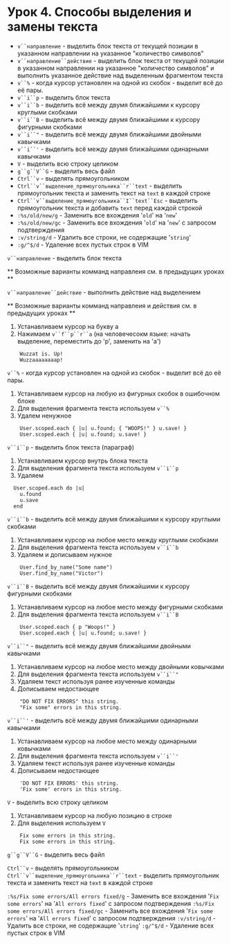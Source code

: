 Урок 4. Способы выделения и замены текста
=============

* `v``направление` - выделить блок текста от текущей позиции в указанном направлении на указанное "количество символов"
* `v``направление``действие` - выделить блок текста от текущей позиции в указанном направлении на указанное "количество символов" и выполнить указанное действие над выделенным фрагментом текста
* `v``%` - когда курсор установлен на одной из скобок - выделит всё до её пары.
* `v``i``p` - выделить блок текста
* `v``i``b` - выделить всё между двумя ближайшими к курсору круглыми скобками
* `v``i``B` - выделить всё между двумя ближайшими к курсору фигурными скобками
* `v``i``"` - выделить всё между двумя ближайшими двойными кавычками
* `v``i``'` - выделить всё между двумя ближайшими одинарными кавычками
* `V` - выделить всю строку целиком
* `g``g``V``G` - выделить весь файл
* `Ctrl``v` - выделять прямоугольником
* `Ctrl``v``выделение_прямоугольника``r``text` - выделить прямоугольник текста и заменить текст на `text` в каждой строке
* `Ctrl``v``выделение_прямоугольника``I``text``Esc` - выделить прямоугольник текста и добавить `text` перед каждой строкой
* `:%s/old/new/g` - Заменить все вхождения '`old`' на '`new`'
* `:%s/old/new/gc` - Заменить все вхождения '`old`' на '`new`' с запросом подтверждения
* `:v/string/d` - Удалить все строки, не содержащие '`string`'
* `:g/^$/d` - Удаление всех пустых строк в VIM

`v``направление` - выделить блок текста

** Возможные варианты комманд направлеия см. в предыдущих уроках **

`v``направление``действие` - выполнить действие над выделением

** Возможные варианты комманд направлеия и действия см. в предыдущих уроках **

  1. Устанавливаем курсор на букву a
  2. Нажимаем `v``f``p``r``a` (на человечесокм языке: начать выделение, переместить до 'p', заменить на 'a')


```
    Wuzzat is. Up!
    Wuzzaaaaaaaap!
```

`v``%` - когда курсор установлен на одной из скобок - выделит всё до её пары.

  1. Устанавливаем курсор на любую из фигурных скобок в ошибочном блоке
  2. Для выделения фрагмента текста используем `v``%`
  3. Удалем ненужное

```
    User.scoped.each { |u| u.found; { "WOOPS!" } u.save! }
    User.scoped.each { |u| u.found; u.save! }
```

`v``i``p` - выделить блок текста (параграф)

  1. Устанавливаем курсор внутрь блока текста
  2. Для выделения фрагмента текста используем `v``i``p`
  3. Удаляем

```
  User.scoped.each do |u|
    u.found
    u.save
  end

```

`v``i``b` - выделить всё между двумя ближайшими к курсору круглыми скобками

  1. Устанавливаем курсор на любое место между круглыми скобками
  2. Для выделения фрагмента текста используем `v``i``b`
  3. Удаляем и дописываем нужное

```
    User.find_by_name("Some name")
    User.find_by_name("Victor")
```

`v``i``B` - выделить всё между двумя ближайшими к курсору фигурными скобками

  1. Устанавливаем курсор на любое место между фигурными скобками
  2. Для выделения фрагмента текста используем `v``i``B`

```
    User.scoped.each { p "Woops!" }
    User.scoped.each { |u| u.found; u.save! }
```

`v``i``"` - выделить всё между двумя ближайшими двойными кавычками

  1. Устанавливаем курсор на любое место между двойными ковычками
  2. Для выделения фрагмента текста используем `v``i``"`
  3. Удаляем текст используя ранее изученные команды
  4. Дописываем недостающее

```
    "DO NOT FIX ERRORS" this string.
    "Fix some" errors in this string.
```

`v``i``'` - выделить всё между двумя ближайшими одинарными кавычками

  1. Устанавливаем курсор на любое место между одинарными ковычками
  2. Для выделения фрагмента текста используем `v``i``'`
  3. Удаляем текст используя ранее изученные команды
  4. Дописываем недостающее

```
    'DO NOT FIX ERRORS' this string.
    'Fix some' errors in this string.
```

`V` - выделить всю строку целиком

  1. Устанавливаем курсор на любую позицию в строке
  2. Для выделения используем `V`

```
    Fix some errors in this string.
    Fix some errors in this string.
```

`g``g``V``G` - выделить весь файл

`Ctrl``v` - выделять прямоугольником
`Ctrl``v``выделение_прямоугольника``r``text` - выделить прямоугольник текста и заменить текст на `text` в каждой строке


`:%s/Fix some errors/All errors fixed/g` - Заменить все вхождения '`Fix some errors`' на '`All errors fixed`' с запросом подтверждения
`:%s/Fix some errors/All errors fixed/gc` - Заменить все вхождения '`Fix some errors`' на '`All errors fixed`' с запросом подтверждения
`:v/string/d` - Удалить все строки, не содержащие '`string`'
`:g/^$/d` - Удаление всех пустых строк в VIM

